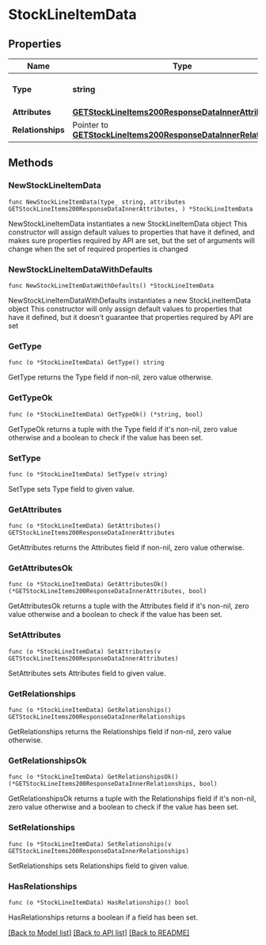# StockLineItemData

## Properties

Name | Type | Description | Notes
------------ | ------------- | ------------- | -------------
**Type** | **string** | The resource&#39;s type | [default to "stock_line_items"]
**Attributes** | [**GETStockLineItems200ResponseDataInnerAttributes**](GETStockLineItems200ResponseDataInnerAttributes.md) |  | 
**Relationships** | Pointer to [**GETStockLineItems200ResponseDataInnerRelationships**](GETStockLineItems200ResponseDataInnerRelationships.md) |  | [optional] 

## Methods

### NewStockLineItemData

`func NewStockLineItemData(type_ string, attributes GETStockLineItems200ResponseDataInnerAttributes, ) *StockLineItemData`

NewStockLineItemData instantiates a new StockLineItemData object
This constructor will assign default values to properties that have it defined,
and makes sure properties required by API are set, but the set of arguments
will change when the set of required properties is changed

### NewStockLineItemDataWithDefaults

`func NewStockLineItemDataWithDefaults() *StockLineItemData`

NewStockLineItemDataWithDefaults instantiates a new StockLineItemData object
This constructor will only assign default values to properties that have it defined,
but it doesn't guarantee that properties required by API are set

### GetType

`func (o *StockLineItemData) GetType() string`

GetType returns the Type field if non-nil, zero value otherwise.

### GetTypeOk

`func (o *StockLineItemData) GetTypeOk() (*string, bool)`

GetTypeOk returns a tuple with the Type field if it's non-nil, zero value otherwise
and a boolean to check if the value has been set.

### SetType

`func (o *StockLineItemData) SetType(v string)`

SetType sets Type field to given value.


### GetAttributes

`func (o *StockLineItemData) GetAttributes() GETStockLineItems200ResponseDataInnerAttributes`

GetAttributes returns the Attributes field if non-nil, zero value otherwise.

### GetAttributesOk

`func (o *StockLineItemData) GetAttributesOk() (*GETStockLineItems200ResponseDataInnerAttributes, bool)`

GetAttributesOk returns a tuple with the Attributes field if it's non-nil, zero value otherwise
and a boolean to check if the value has been set.

### SetAttributes

`func (o *StockLineItemData) SetAttributes(v GETStockLineItems200ResponseDataInnerAttributes)`

SetAttributes sets Attributes field to given value.


### GetRelationships

`func (o *StockLineItemData) GetRelationships() GETStockLineItems200ResponseDataInnerRelationships`

GetRelationships returns the Relationships field if non-nil, zero value otherwise.

### GetRelationshipsOk

`func (o *StockLineItemData) GetRelationshipsOk() (*GETStockLineItems200ResponseDataInnerRelationships, bool)`

GetRelationshipsOk returns a tuple with the Relationships field if it's non-nil, zero value otherwise
and a boolean to check if the value has been set.

### SetRelationships

`func (o *StockLineItemData) SetRelationships(v GETStockLineItems200ResponseDataInnerRelationships)`

SetRelationships sets Relationships field to given value.

### HasRelationships

`func (o *StockLineItemData) HasRelationships() bool`

HasRelationships returns a boolean if a field has been set.


[[Back to Model list]](../README.md#documentation-for-models) [[Back to API list]](../README.md#documentation-for-api-endpoints) [[Back to README]](../README.md)


